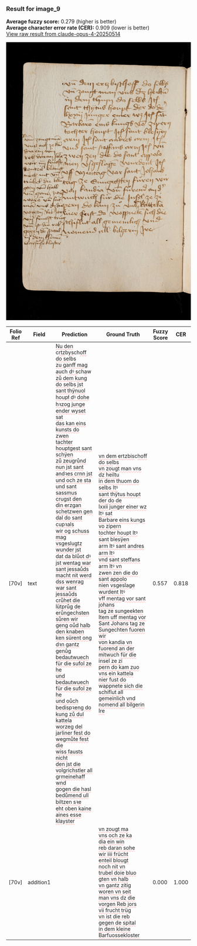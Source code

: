### Result for image_9
**Average fuzzy score:** 0.279 (higher is better)<br>**Average character error rate (CER):** 0.909 (lower is better)<br>[View raw result from claude-opus-4-20250514](https://github.com/RISE-UNIBAS/humanities_data_benchmark/blob/main/results/2025-10-24/T0290/request_T0290_image_9.json)

<img src="https://github.com/RISE-UNIBAS/humanities_data_benchmark/blob/main/benchmarks/medieval_manuscripts/images/image_9.jpg?raw=true" alt="image_9" width="800px">

<style>
.diff { text-decoration: underline; text-decoration-color: #ffcccc; text-decoration-style: wavy; }
</style>

| Folio Ref | Field | Prediction | Ground Truth | Fuzzy Score | CER |
|-----------|-------|------------|--------------|-------------|-----|
| [70v] | text | <span class="diff">Nu den </span>c<span class="diff">rtz</span>b<span class="diff">ys</span>ch<span class="diff">off do sel</span>b<span class="diff">s<br>zu ganff mag au</span>ch<span class="diff"> dꝰ s</span>ch<span class="diff">a</span>w<span class="diff"><br>zů dem kung do sel</span>b<span class="diff">s jst<br>sant thÿnuol houpł dꝰ dohe<br>hꝛzog junge ender wyset sat<br>das kan eins kunsts do zwen<br>tachter houptgest sant schÿen<br>zů zeugrůnd nun jst sant andꝛes crnn jst<br>und och ze sta und sant sassmus crugst den<br>din erzgan schetzwen gen dal do sant cupꝛals<br>wir og schuss mag vsgeslugtz wunder jst<br>dat da blůot dꝰ jst wentag war sant jessaůds<br>macht nit werd dss wenrag war sant jessaůds<br>crůhet die lütprůg de erůngechsten sůren wir<br>geng oůd halb den knaben ken sürent ong<br>dꝛn gantz genůg bedautwuech für die sufol ze he<br>und bedautwuech für die sufol ze he<br>und oůch bedispꝛeng do kung zů dul kattela<br>worzeg del jarliner fest do wegmůte fest die<br>wiss fausts nicht<br>den jst die volgrichstler all grmeinehaff wnd<br>gogen die hasl bedůmend ull biltzen sꝛe<br>eht oben kaine<br>aines esse klayster</span> | <span class="diff">vn dem ertzbis</span>c<span class="diff">hoff do sel</span>b<span class="diff">s<br> vn zougt man vns dz heiltu<br> in dem thuom do selbs Itꝰ<br> sant thÿtus houpt der do de<br> lxxii junger einer wz Itꝰ sat<br> Barbare eins kungs vo zipern<br> to</span>ch<span class="diff">ter houpt Itꝰ sant </span>b<span class="diff">lesÿen<br> arm Itꝰ sant andres arm Itꝰ<br> vnd sant steffans arm Itꝰ vn<br> zwen zen die do sant appolo<br> nien vsgeslage wurdent Itꝰ<br> vff mentag vor sant johans<br> tag ze sungeekten Item uff mentag vor Sant Johans tag ze Sunge</span>ch<span class="diff">ten fuoren wir<br> von kandia vn fuorend an der<br> mitwu</span>ch<span class="diff"> für die insel ze zi<br> pern do kam zuo vns ein kattela<br> nier fust do </span>w<span class="diff">appnete sich die<br> schiflut all gemeinlich vnd<br> nomend all </span>b<span class="diff">ilgerin Ire</span> | 0.557 | 0.818 |
| [70v] | addition1 |  | <span class="diff">vn zougt ma<br> vns och ze ka<br> dia ein win<br> reb daran sohe<br> wir iiii frücht<br> enteil blougt<br> noch nit vn<br> trubel doie bluo<br> gten vn halb<br> vn gantz zitig<br> woren vn seit<br> man vns dz die<br> vorgen Reb jors<br> vii frucht trüg<br> vn ist die reb<br> gegen de spital<br> in dem kleine<br> Barfuossekloster</span> | 0.000 | 1.000 |
